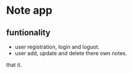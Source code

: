 # Note app

## funtionality

- user registration, login and loguot.
- user add, update and delete there own notes.

that it.
